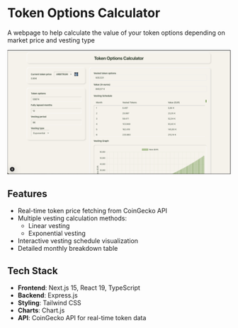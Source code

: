 # Token Options Calculator

A webpage to help calculate the value of your token options depending on market price and vesting type

![Calculator Overview](./screenshots/home-page.png)

## Features

- Real-time token price fetching from CoinGecko API
- Multiple vesting calculation methods:
  - Linear vesting
  - Exponential vesting
- Interactive vesting schedule visualization
- Detailed monthly breakdown table

## Tech Stack

- **Frontend**: Next.js 15, React 19, TypeScript
- **Backend**: Express.js
- **Styling**: Tailwind CSS
- **Charts**: Chart.js
- **API**: CoinGecko API for real-time token data
